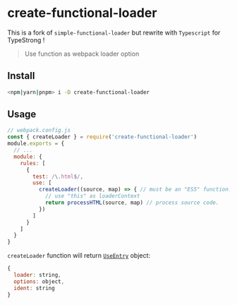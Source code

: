 # create-functional-loader

This is a fork of `simple-functional-loader` but rewrite with `Typescript` for TypeStrong !

> Use function as webpack loader option

## Install

```bash
<npm|yarn|pnpm> i -D create-functional-loader
```

## Usage

```js
// webpack.config.js
const { createLoader } = require('create-functional-loader')
module.exports = {
  // ...
  module: {
    rules: [
      {
        test: /\.html$/,
        use: [
          createLoader((source, map) => { // must be an "ES5" function!
            // use "this" as loaderContext
            return processHTML(source, map) // process source code.
          })
        ]
      }
    ]
  }
}
```

`createLoader` function will return [`UseEntry`](https://webpack.js.org/configuration/module/#useentry) object:

```js
{
  loader: string,
  options: object,
  ident: string
}
```
